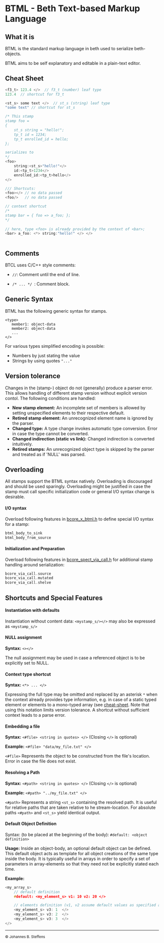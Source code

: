 # BTML - Beth Text-based Markup Language

## What it is

BTML is the standard markup language in beth used to serialize beth-objects.

BTML aims to be self explanatory and editable in a plain-text editor.

## Cheat Sheet

``` C
<f3_t> 123.4 </>  // f3_t (number) leaf type 
123.4  // shortcut for f3_t

<st_s> some text </>  // st_s (string) leaf type 
"some text" // shortcut for st_s

/* This stamp
stamp foo =
{
    st_s string = "hello!";
    tp_t id = 1234;
    tp_t enrolled_id = hello;
};

serializes to
*/
<foo>
    string:<st_s>"hello!"</>
    id:<tp_t>1234</>
    enrolled_id:<tp_t>hello</>
</>

/// Shortcuts:
<foo></> // no data passed
<foo/> 	 // no data passed

// context shortcut
/*
stamp bar = { foo => a_foo; };
*/
        
// here, type <foo> is already provided by the context of <bar>;        
<bar> a_foo: <*> string:"hello!" </> </>
  

```

## Comments

BTCL uses C/C++ style comments:

*  ```//```: Comment until the end of line.

*  ```/* ... */ ```: Comment block.

## Generic Syntax

BTML has the following generic syntax for stamps.

```
<type>
   member1: object-data
   member2: object-data
   ...
</>
```

For various types simplified encoding is possible:

* Numbers by just stating the value
* Strings by using quotes ```"..."```

## Version tolerance
Changes in the (stamp-) object do not (generally) produce a parser error. This allows handling of different stamp version without explicit version contol. The following conditions are handled:

* **New stamp element:** An incomplete set of members is allowed by setting unspecified elements to their respective default.
* **Retired stamp element:** An unrecognized element name is ignored by the parser.
* **Changed type:** A type change invokes automatic type conversion. Error in case the type cannot be converted.
* **Changed indirection (static vs link):** Changed indirection is converted intuitively.
* **Retired stamps:** An unrecognized object type is skipped by the parser and treated as if 'NULL' was parsed.

## Overloading
All stamps support the BTML syntax natively. Overloading is discouraged and should be used sparingly. Overloading might be justified in case the stamp must call specific initialization code or general I/O syntax change is desirable. 

#### I/O syntax
Overload following features in [bcore_x_btml.h](../../lib/bcore/bcore_x_btml.h) to define special I/O syntax for a stamp:
``` C
btml_body_to_sink
btml_body_from_source
```
#### Initialization and Preparation
Overload following features in [bcore_spect_via_call.h](../../lib/bcore/bcore_spect_via_call.h) for additional stamp handling around serialization:
``` C
bcore_via_call.source
bcore_via_call.mutated
bcore_via_call.shelve
```

## Shortcuts and Special Features

#### Instantiation with defaults
Instantiation without content data: ```<mystamp_s/></>``` may also be expressed as ```<mystamp_s/>```

#### NULL assignment

**Syntax:** ```<></>```

The null assignment may be used in case a referenced object is to be explicitly set to NULL.

#### Context type shortcut

**Syntax:** ```<*> ... </>```

Expressing the full type may be omitted and replaced by an asterisk ```*``` when the context already provides type information, e.g. in case of a static typed element or elements to a mono-typed array (see [cheat-sheet](#cheat-sheet). Note that using this notation limits version tolerance. A shortcut without sufficient context leads to a parse error.

#### Embedding a file
**Syntax:** ```<#file> <string in quotes> </>``` (Closing ```</>``` is optional)

**Example:** ```<#file> "data/my_file.txt" </>```

```<#file>``` Represents the object to be constructed from the file's location. Error in case the file does not exist.

#### Resolving a Path
**Syntax:** ```<#path> <string in quotes> </>``` (Closing ```</>``` is optional)

**Example:** ```<#path> "../my_file.txt" </>```

```<#path>``` Represents a string ```<st_s>``` containing the resolved path. It is useful for relative paths that are taken relative to he stream-location. For absolute paths ```<#path>``` and ```<st_s>``` yield identical output.

#### Default Object Definition

Syntax: (to be placed at the beginning of the body):
```#default: <object definition>```

**Usage:**
Inside an object-body, an optional default object can be defined. This default object acts as template for all object creations of the same type inside the body. It is typically useful in arrays in order to specify a set of parameters in array-elements so that they need not be explicitly stated each time.

**Example:**

``` C
<my_array_s>
	// default definition
	#default: <my_element_s> v1: 10 v2: 20 </>

	// elements definition (v1, v2 assume default values as specified above)
	<my_element_s> v3: 1  </>
	<my_element_s> v3: 2  </>
	<my_element_s> v3: 3  </>
</>
```

------
<sub>&copy; Johannes B. Steffens</sub>

